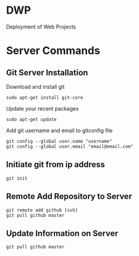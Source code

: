 DWP
===
Deployment of Web Projects


# Server Commands

## Git Server Installation

Download and install git

	sudo apt-get install git-core

Update your recent packages

	sudo apt-get update

Add git username and email to gitconfig file

	git config --global user.name "username"
	git config --global user.email "email@email.com"

## Initiate git from ip address
	git init

## Remote Add Repository to Server
	git remote add github [ssh]
	git pull github master

## Update Information on Server
	git pull github master